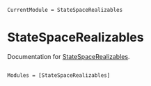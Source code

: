 ```@meta
CurrentModule = StateSpaceRealizables
```

# StateSpaceRealizables

Documentation for [StateSpaceRealizables](https://github.com/filtron/StateSpaceRealizables.jl).

```@index
```

```@autodocs
Modules = [StateSpaceRealizables]
```
